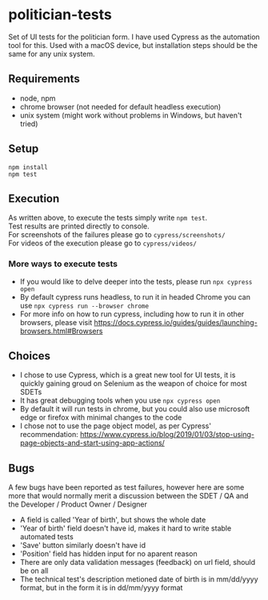 # politician-tests

Set of UI tests for the politician form. I have used Cypress as the automation tool for this. Used with a macOS device, but installation steps should be the same for any unix system.

## Requirements
* node, npm
* chrome browser (not needed for default headless execution)
* unix system (might work without problems in Windows, but haven't tried)

## Setup
```
npm install
npm test
```

## Execution
As written above, to execute the tests simply write `npm test`.   
Test results are printed directly to console.   
For screenshots of the failures please go to `cypress/screenshots/`   
For videos of the execution please go to `cypress/videos/`   

### More ways to execute tests
* If you would like to delve deeper into the tests, please run `npx cypress open`
* By default cypress runs headless, to run it in headed Chrome you can use `npx cypress run --browser chrome`
* For more info on how to run cypress, including how to run it in other browsers, please visit https://docs.cypress.io/guides/guides/launching-browsers.html#Browsers

## Choices
* I chose to use Cypress, which is a great new tool for UI tests, it is quickly gaining groud on Selenium as the weapon of choice for most SDETs
* It has great debugging tools when you use `npx cypress open`
* By default it will run tests in chrome, but you could also use microsoft edge or firefox with minimal changes to the code
* I chose not to use the page object model, as per Cypress' recommendation: https://www.cypress.io/blog/2019/01/03/stop-using-page-objects-and-start-using-app-actions/

## Bugs
A few bugs have been reported as test failures, however here are some more that would normally merit a discussion between the SDET / QA and the Developer / Product Owner / Designer
* A field is called 'Year of birth', but shows the whole date
* 'Year of birth' field doesn't have id, makes it hard to write stable automated tests
* 'Save' button similarly doesn't have id
* 'Position' field has hidden input for no aparent reason
* There are only data validation messages (feedback) on url field, should be on all
* The technical test's description metioned date of birth is in mm/dd/yyyy format, but in the form it is in dd/mm/yyyy format
